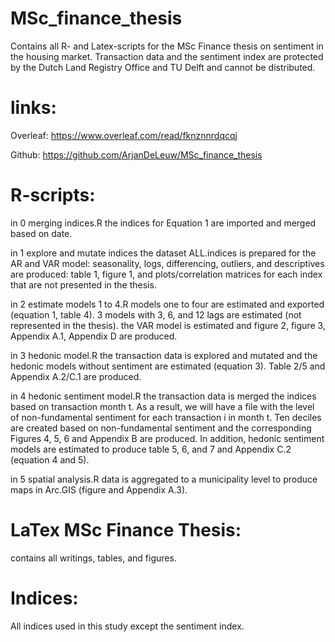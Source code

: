 # MSc_finance_thesis
 Contains all R- and Latex-scripts for the MSc Finance thesis on sentiment in the housing market.
 Transaction data and the sentiment index are protected by the Dutch Land Registry Office and TU Delft and cannot be distributed. 


# links: 
Overleaf: https://www.overleaf.com/read/fknznnrdqcqj 

Github: https://github.com/ArjanDeLeuw/MSc_finance_thesis


# R-scripts:  
in 0 merging indices.R the indices for Equation 1 are imported and merged based on date. 

in 1 explore and mutate indices the dataset ALL.indices is prepared for the AR and VAR model: seasonality, logs, differencing, outliers, and descriptives are produced: table 1, figure 1, and plots/correlation matrices for each index that are not presented in the thesis. 

in 2 estimate models 1 to 4.R models one to four are estimated and exported  (equation 1, table 4). 3 models with 3, 6, and 12 lags are estimated (not represented in the thesis). the VAR model is estimated and figure 2, figure 3, Appendix A.1, Appendix D are produced.

in 3 hedonic model.R the transaction data is explored and mutated and the hedonic models without sentiment are estimated (equation 3). Table 2/5 and  Appendix A.2/C.1 are produced.

in 4 hedonic sentiment model.R the transaction data is merged the indices based on transaction month t.  As a result, we will have a file with the level of non-fundamental sentiment for each transaction i in month t. Ten deciles are created based on non-fundamental sentiment and the corresponding Figures 4, 5, 6 and Appendix B are produced. In addition, hedonic sentiment models are estimated to produce table 5, 6, and 7 and Appendix C.2 (equation 4 and 5).

in 5 spatial analysis.R data is aggregated to a municipality level to produce maps in Arc.GIS (figure and Appendix A.3).


# LaTex MSc Finance Thesis: 
contains all writings, tables, and figures. 


# Indices: 
All indices used in this study except the sentiment index. 

